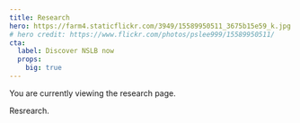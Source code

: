 ```yaml
---
title: Research
hero: https://farm4.staticflickr.com/3949/15589950511_3675b15e59_k.jpg
# hero credit: https://www.flickr.com/photos/pslee999/15589950511/
cta:
  label: Discover NSLB now
  props:
    big: true
---
```


You are currently viewing the  research page.

Resrearch.
